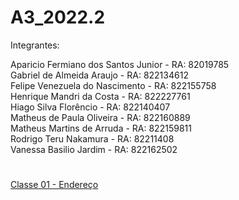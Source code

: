 # A3_2022.2

Integrantes:

Aparicio Fermiano dos Santos Junior - RA: 82019785
<br>
Gabriel de Almeida Araujo - RA: 822134612
<br>
Felipe Venezuela do Nascimento - RA: 822155758
<br>
Henrique Mandri da Costa - RA: 822227761
<br>
Hiago Silva Florêncio - RA: 822140407
<br>
Matheus de Paula Oliveira - RA: 822160889
<br>
Matheus Martins de Arruda - RA: 822159811
<br>
Rodrigo Teru Nakamura - RA: 82211408
<br>
Vanessa Basilio Jardim - RA: 822162502
<br>

#

[Classe 01 - Endereço](/src/main/java/com/mycompany/a3/A3Endereco.java)
